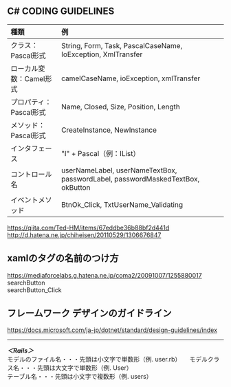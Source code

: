 ## C# CODING GUIDELINES

|          種類             |    例                                                                            |
|:--------------------------|:---------------------------------------------------------------------------------|
|  クラス：Pascal形式       |  String, Form, Task, PascalCaseName, IoException, XmlTransfer                    |
|  ローカル変数：Camel形式  |  camelCaseName, ioException, xmlTransfer                                         |
|  プロパティ：Pascal形式   |  Name, Closed, Size, Position, Length                                            |
|  メソッド：Pascal形式     |  CreateInstance, NewInstance                                                     |
|  インタフェース           |  "I" + Pascal（例：IList）                                                       |
|  コントロール名           |  userNameLabel, userNameTextBox, passwordLabel, passwordMaskedTextBox, okButton  |
|  イベントメソッド         |  BtnOk_Click, TxtUserName_Validating                                             |

https://qiita.com/Ted-HM/items/67eddbe36b88bf2d441d    
http://d.hatena.ne.jp/chiheisen/20110529/1306676847

## xamlのタグの名前のつけ方
https://mediaforcelabs.g.hatena.ne.jp/coma2/20091007/1255880017    
searchButton    
searchButton_Click    


## フレームワーク デザインのガイドライン
https://docs.microsoft.com/ja-jp/dotnet/standard/design-guidelines/index

_________________________________________________________________________________
***＜Rails＞***    
モデルのファイル名・・・先頭は小文字で単数形（例. user.rb）    
モデルクラス名・・・先頭は大文字で単数形（例. User）    
テーブル名・・・先頭は小文字で複数形（例. users）    

